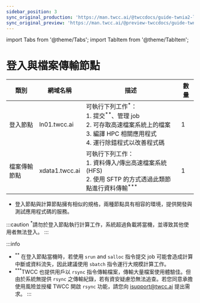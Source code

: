 ```yaml
---
sidebar_position: 3
sync_original_production: 'https://man.twcc.ai/@twccdocs/guide-twnia2-login-and-data-transfer-node-zh' 
sync_original_preview: 'https://man.twcc.ai/@preview-twccdocs/guide-twnia2-login-and-data-transfer-node-zh'
---
```


import Tabs from '@theme/Tabs';
import TabItem from '@theme/TabItem';

# 登入與檔案傳輸節點


| 類別 | 網域名稱 | 描述 |數量 |
| -------- | -------- | -------- | -------- |
| 登入節點     | ln01.twcc.ai     | 可執行下列工作<sup>*</sup>：<br/>1. 提交<sup>**</sup>、管理 job<br/>2. 可存取高速檔案系統上的檔案<br/>3. 編譯 HPC 相關應用程式<br/>4. 運行除錯程式以改善程式碼     |1   |
| 檔案傳輸節點     | xdata1.twcc.ai     | 可執行下列工作：<br/>1. 資料傳入/傳出高速檔案系統 (HFS)<br/>2. 使用 SFTP 的方式透過此類節點進行資料傳輸<sup>***</sup>  |1    |


- 登入節點與計算節點擁有相似的規格，兩種節點具有相容的環境，提供開發與測試應用程式碼的服務。

:::caution
<sup>*</sup>請勿於登入節點執行計算工作，系統超過負載將當機，並導致其他使用者無法登入。
:::

:::info
- <sup>**</sup> 在登入節點當機時，若使用 `srun` and `salloc` 指令提交 job 可能會造成計算中斷或資料流失，因此建議使用 `sbatch` 指令運行大規模計算工作。
- <sup>***</sup>TWCC 也提供用戶以 `rsync` 指令傳輸檔案，傳輸大量檔案使用體驗佳。但由於系統無提供 `rsync` 之傳輸紀錄，若有資安疑慮恐無法追查。若您同意承擔使用風險並授權 TWCC 開啟 `rsync` 功能，請您向 <ins><a href="isupport@twcc.ai"></a>isupport@twcc.ai</ins> 提出需求。
:::




